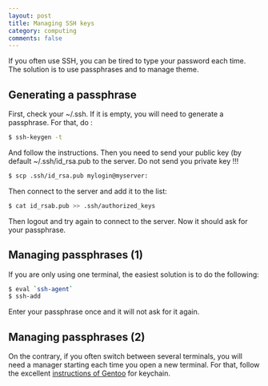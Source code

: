 ```yaml
---
layout: post
title: Managing SSH keys 
category: computing
comments: false
---
```



If you often use SSH, you can be tired to type your password each time. The
solution is to use passphrases and to manage theme.
<!--more-->

## Generating a passphrase
First, check your <ic>~/.ssh</ic>. If it is empty, you will need to generate a
passphrase. For that, do :

``` bash
$ ssh-keygen -t 
```

And follow the instructions. Then you need to send your public key (by default <ic>~/.ssh/id_rsa.pub</ic> to the server. Do not send you private key !!!

``` bash
$ scp .ssh/id_rsa.pub mylogin@myserver:
```
    
Then connect to the server and add it to the list:    

``` bash
$ cat id_rsab.pub >> .ssh/authorized_keys
```

Then logout and try again to connect to the server. Now it should ask for your
passphrase.

## Managing passphrases (1)
If you are only using one terminal, the easiest solution is to do the following:

``` bash
$ eval `ssh-agent`
$ ssh-add
```

Enter your passphrase once and it will not ask for it again.

## Managing passphrases (2)
On the contrary, if you often switch between several terminals, you will need a
manager starting each time you open a new terminal.
For that, follow the excellent [instructions of Gentoo](http://www.gentoo.org/doc/en/articles/openssh-key-management-p2.xml) for keychain.

